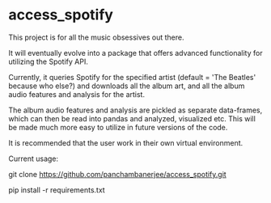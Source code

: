 # access_spotify

This project is for all the music obsessives out there. 

It will eventually evolve into a package that offers advanced functionality for utilizing the Spotify API. 

Currently, it queries Spotify for the specified artist (default = 'The Beatles' because who else?) and 
downloads all the album art, and all the album audio features and analysis for the artist. 

The album audio features and analysis are pickled as separate data-frames, which can then be read into 
pandas and analyzed, visualized etc. This will be made much more easy to utilize in future versions of the code. 


It is recommended that the user work in their own virtual environment. 

Current usage:

git clone https://github.com/panchambanerjee/access_spotify.git

pip install -r requirements.txt

